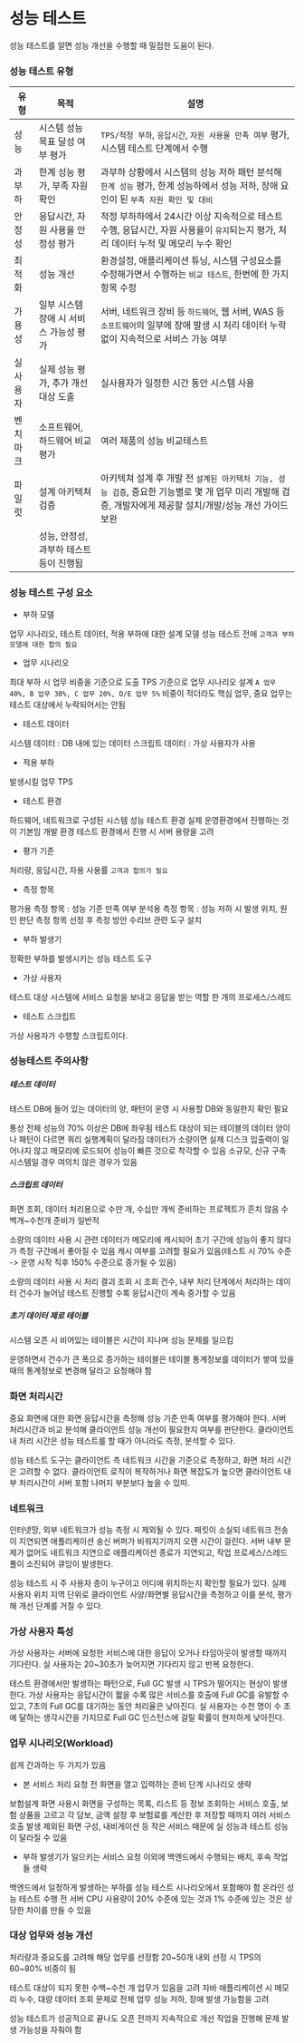 # 성능 테스트

성능 테스트를 알면 성능 개선을 수행할 때 밀접한 도움이 된다.

### 성능 테스트 유형

|유형   |목적   |설명               |
|------|------|-----------------------------------------------------|
|성능   |시스템 성능 목표 달성 여부 평가|`TPS/적정 부하`, `응답시간`, `자원 사용율 만족 여부` 평가, 시스템 테스트 단계에서 수행|
|과부하 |한계 성능 평가, 부족 자원 확인 |과부하 상황에서 시스템의 성능 저하 패턴 분석해 `한계 성능` 평가, 한계 성능하에서 성능 저하, 장애 요인이 된 `부족 자원 확인 및 대비`|
|안정성|응답시간, 자원 사용율 안정성 평가|적정 부하하에서 24시간 이상 지속적으로 테스트 수행, 응답시간, 자원 사용율이 `유지`되는지 평가, 처리 데이터 누적 및 메모리 누수 확인|
|최적화 |성능 개선                        |환경설정, 애플리케이션 튜닝, 시스템 구성요소를 수정해가면서 수행하는 `비교 테스트`, 한번에 한 가지 항목 수정|
|가용성 |일부 시스템 장애 시 서비스 가능성 평가 |서버, 네트워크 장비 등 `하드웨어`, 웹 서버, WAS 등 `소프트웨어`의 일부에 장애 발생 시 처리 데이터 누락 없이 지속적으로 서비스 가능 여부|
|실사용자|실제 성능 평가, 추가 개선 대상 도출   | 실사용자가 일정한 시간 동안 시스템 사용   |
|벤치마크|소프트웨어, 하드웨어 비교 평가        | 여러 제품의 성능 비교테스트  |
|파일럿 |설계 아키텍쳐 검증 |아키텍쳐 설계 후 개발 전 `설계된 아키텍처 기능, 성능 검증`, 중요한 기능별로 몇 개 업무 미리 개발해 검증, 개발자에게 제공할 설치/개발/성능 개선 가이드 보완|
|                      |성능, 안정성, 과부하 테스트 등이 진행됨

### 성능 테스트 구성 요소

* 부하 모델

업무 시나리오, 테스트 데이터, 적용 부하에 대한 설계 모델
성능 테스트 전에 `고객과 부하 모델에 대한 합의 필요`

* 업무 시나리오

최대 부하 시 업무 비중을 기준으로 도출
TPS 기준으로 업무 시나리오 설계
`A 업무 40%, B 업무 30%, C 업무 20%, D/E 업무 5%`
비중이 적더라도 핵심 업무, 중요 업무는 테스트 대상에서 누락되어서는 안됨

* 테스트 데이터

시스템 데이터 : DB 내에 있는 데이터
스크립트 데이터 : 가상 사용자가 사용

* 적용 부하

발생시킬 업무 TPS

* 테스트 환경

하드웨어, 네트워크로 구성된 시스템 성능 테스트 환경
실제 운영환경에서 진행하는 것이 기본임
개발 환경 테스트 환경에서 진행 시 서버 용량을 고려

* 평가 기준

처리량, 응답시간, 자용 사용률
`고객과 합의가 필요`

* 측정 항목

평가용 측정 항목 : 성능 기준 만족 여부
분석용 측정 항목 : 성능 저하 시 발생 위치, 원인 판단
측정 항목 선정 후 측정 방안 수리브 관련 도구 설치

* 부하 발생기

정확한 부하를 발생시키는 성능 테스트 도구

* 가상 사용자

테스트 대상 시스템에 서비스 요청을 보내고 응답을 받는 역할
한 개의 프로세스/스레드

* 테스트 스크립트

가상 사용자가 수행할 스크립트이다.

### 성능테스트 주의사항

##### 테스트 데이터

테스트 DB에 들어 있는 데이터의 양, 패턴이 운영 시 사용할 DB와 동일한지 확인 필요

통상 전체 성능의 70% 이상은 DB에 좌우됨
테스트 대상이 되는 테이블의 데이터 양이나 패턴이 다르면 쿼리 실행계획이 달라짐
데이터가 소량이면 실제 디스크 입출력이 일어나지 않고 메모리에 로드되어 성능이 빠른 것으로 착각할 수 있음
소규모, 신규 구축 시스템일 경우 여의치 않은 경우가 있음

##### 스크립트 데이터

화면 조회, 데이터 처리용으로 수만 개, 수십만 개씩 준비하는 프로젝트가 흔치 않음
수백개~수천개 준비가 일반적

소량의 데이터 사용 시 관련 데이터가 메모리에 캐시되어 초기 구간에 성능이 좋지 않다가 측정 구간에서 좋아질 수 있음
캐시 여부를 고려할 필요가 있음(테스트 시 70% 수준 -> 운영 시작 직후 150% 수준으로 증가될 수 있음)

소량의 데이터 사용 시 처리 결괴 조회 시 조회 건수, 내부 처리 단계에서 처리하는 데이터 건수가 늘어남
테스트 진행할 수록 응답시간이 계속 증가할 수 있음

##### 초기 데이터 제로 테이블

시스템 오픈 시 비어있는 테이블은 시간이 지나며 성능 문제를 일으킴

운영하면서 건수가 큰 폭으로 증가하는 테이블은 테이블 통계정보를 데이터가 쌓여 있을 때의 통계정보로 변경해 달라고 요청해야 함

### 화면 처리시간

중요 화면에 대한 화면 응답시간을 측정해 성능 기준 만족 여부를 평가해야 한다.
서버 처리시간과 비교 분석해 클라이언트 성능 개선이 필요한지 여부를 판단한다.
클라이언트 내 처리 시간은 성능 테스트를 할 때가 아니라도 측정, 분석할 수 있다.

성능 테스트 도구는 클라이언트 측 네트워크 시간을 기준으로 측정하고, 화면 처리 시간은 고려할 수 없다.
클라이언트 로직이 복작하거나 화면 복잡도가 높으면 클라이언트 내부 처리시간이 서버 포함 나머지 부분보다 높을 수 있따.

### 네트워크

인터넷망, 외부 네트워크가 성능 측정 시 제외될 수 있다.
패킷이 소실되 네트워크 전송이 지연되면 애플리케이션 송신 버퍼가 비워지기까지 오랜 시간이 걸린다.
서버 내부 문제가 없어도 네트워크 지연으로 애플리케이션 종료가 지연되고, 작업 프로세스/스레드 풀이 소진되어 큐잉이 발생한다.

성능 테스트 시 주 사용자 층이 누구이고 어디에 위치하는지 확인할 필요가 있다.
실제 사용자 위치 지역 단위로 클라이언트 사양/화면별 응답시간을 측정하고 이를 분석, 평가해 개선 단계를 거칠 수 있다.

### 가상 사용자 특성

가상 사용자는 서버에 요청한 서비스에 대한 응답이 오거나 타임아웃이 발생할 때까지 기다린다.
실 사용자는 20~30초가 늦어지면 기다리지 않고 반복 요청한다.

테스트 환경에서만 발생하는 패턴으로, Full GC 발생 시 TPS가 떨어지는 현상이 발생한다.
가상 사용자는 응답시간이 짧을 수록 많은 서비스를 호출에 Full GC를 유발할 수 있고, 7초의 Full GC를 대기하는 동안 처리율은 낮아진다.
실 사용자는 수천 명이 수 초에 달하는 생각시간을 가지므로 Full GC 인스턴스에 걸릴 확률이 현저하게 낮아진다.

### 업무 시나리오(Workload)

쉽게 간과하는 두 가지가 있음

* 본 서비스 처리 요청 전 화면을 열고 입력하는 준비 단계 시나리오 생략

보험설계 화면 사용시
화면을 구성하는 목록, 리스트 등 정보 조회하는 서비스 호출, 보험 상품을 고르고 각 담보, 금액 설정 후 보험료를 계산한 후 저장할 때까지 여러 서비스 호출 발생
제외된 화면 구성, 내비게이션 등 작은 서비스 때문에 실 성능과 테스트 성능이 달라질 수 있음

* 부하 발생기가 일으키는 서비스 요청 이외에 백엔드에서 수행되는 배치, 후속 작업들 생략

백엔드에서 일정하게 발생하는 부하를 성능 테스트 시나리오에서 포함해야 함
온라인 성능 테스트 수행 전 서버 CPU 사용량이 20% 수준에 있는 것과 1% 수준에 있는 것은 상당한 차이를 만들 수 있음


### 대상 업무와 성능 개선

처리량과 중요도를 고려해 해당 업무를 선정함
20~50개 내외 선정 시 TPS의 60~80% 비중이 됨

테스트 대상이 되지 못한 수백~수천 개 업무가 있음을 고려
자바 애플리케이션 시 메모리 누수, 대량 데이터 조회 문제로 전체 업무 성능 저하, 장애 발생 가능함을 고려

성능 테스트가 성공적으로 끝나도 오픈 전까지 지속적으로 개선 작업을 진행해 문제 발생 가능성을 자춰야 함
